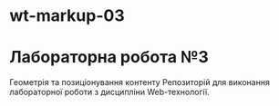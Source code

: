 # wt-markup-03
# Лабораторна робота №3
Геометрія та позиціонування контенту
Репозиторій для виконання лабораторної роботи з дисципліни Web-технології.
